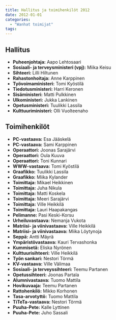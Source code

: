 ```yaml
---
title: Hallitus ja toimihenkilöt 2012
date: 2012-01-01
categories:
  - "Wanhat toimijat"
tags:
---
```



## Hallitus
- **Puheenjohtaja:** Aapo Lehtosaari
- **Sosiaali- ja terveysministeri (vpj):** Miika Keisu
- **Sihteeri:** Lilli Hiltunen
- **Rahastonhoitaja:** Anne Karppinen
- **Työvoimaministeri:**	Tomi Kyöstilä
- **Tiedotusministeri:** Harri Keronen
- **Sisäministeri:** Matti Pulkkinen
- **Ulkoministeri:**	Jukka Lankinen
- **Opetusministeri:**	Tuulikki Lassila
- **Kulttuuriministeri:** Olli Vuolteenaho


## Toimihenkilöt
- **PC-vastaava:** Esa Jääskelä
- **PC-vastaava:** Sami Karppinen
- **Operaattori:** Joonas Sarajärvi
- **Operaattori:** Oula Kuuva
- **Operaattori:** Toni Kunnari
- **WWW-vastaava:** Tomi Kyöstilä
- **Graafikko:** Tuulikki Lassila
- **Graafikko:** Miika Kylander
- **Toimittaja:** Mikael Heikkinen
- **Toimittaja:** Juha Nikula
- **Toimittaja:** Matti Koskela
- **Toimittaja:** Meeri Sarajärvi
- **Toimittaja:** Ville Heikkilä
- **Toimittaja:** Lauri Haapakangas
- **Pelimanne:** Pasi Keski-Korsu
- **Urheiluvastaava:** Nemanja Vukota
- **Matriisi- ja viinivastaava:** Ville Heikkilä
- **Matriisi- ja viinivastaava:** Miika Löytynoja
- **Seppä:** Antti Mäyrä
- **Ympäristövastaava:** Kauri Tervashonka
- **Kummisetä:** Eliska Nyrönen
- **Kulttuurisihteeri:** Ville Heikkilä
- **Työn sankari:** Nestori Törmä
- **KV-vastaava:** Ville Välimaa
- **Sosiaali- ja terveyssihteeri:** Teemu Partanen
- **Opetussihteeri:** Joonas Partala
- **Alumnivastaava:** Tuomo Mattila
- **Hovikuvaaja:** Teemu Partanen
- **Rattohenkilö:** Mikko Korhonen
- **Tasa-arvotyttö:** Tuomo Mattila
- **TiTeTa-vastaava:** Nestori Törmä
- **Puuha-Pete:** Kalle Lyttinen
- **Puuha-Pete:** Juho Sassali